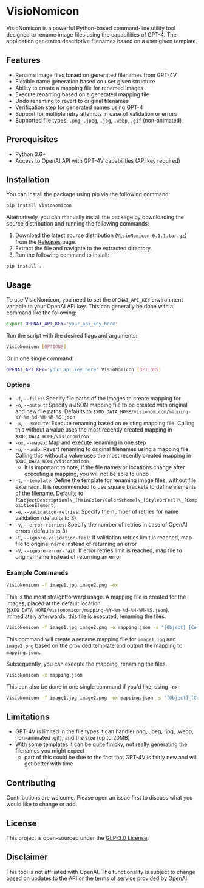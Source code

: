 # VisioNomicon

VisioNomicon is a powerful Python-based command-line utility tool designed to rename image files using the capabilities of GPT-4. The application generates descriptive filenames based on a user given template.

## Features

- Rename image files based on generated filenames from GPT-4V
- Flexible name generation based on user given structure
- Ability to create a mapping file for renamed images
- Execute renaming based on a generated mapping file
- Undo renaming to revert to original filenames
- Verification step for generated names using GPT-4
- Support for multiple retry attempts in case of validation or errors
- Supported file types: `.png`, `.jpeg`, `.jpg`, `.webp`, `.gif` (non-animated)

## Prerequisites

- Python 3.6+
- Access to OpenAI API with GPT-4V capabilities (API key required)

## Installation

You can install the package using pip via the following command:

```bash
pip install VisioNomicon
```

Alternatively, you can manually install the package by downloading the source distribution and running the following commands:

1. Download the latest source distribution (`VisioNomicon-0.1.1.tar.gz`) from the [Releases](https://github.com/rehanzo/VisioNomicon/releases) page.
2. Extract the file and navigate to the extracted directory.
3. Run the following command to install:

```bash
pip install .
```

## Usage

To use VisioNomicon, you need to set the `OPENAI_API_KEY` environment variable to your OpenAI API key. This can generally be done with a command like the following:
```bash
export OPENAI_API_KEY='your_api_key_here'
```

Run the script with the desired flags and arguments:

```bash
VisioNomicon [OPTIONS]
```

Or in one single command:

```bash
OPENAI_API_KEY='your_api_key_here' VisioNomicon [OPTIONS] 
```

### Options

- `-f`, `--files`: Specify file paths of the images to create mapping for
- `-o`, `--output`: Specify a JSON mapping file to be created with original and new file paths. Defaults to `$XDG_DATA_HOME/visionomicon/mapping-%Y-%m-%d-%H-%M-%S.json`
- `-x`, `--execute`: Execute renaming based on existing mapping file. Calling this without a value uses the most recently created mapping in `$XDG_DATA_HOME/visionomicon`
- `-ox`, `--mapex`: Map and execute renaming in one step
- `-u`, `--undo`: Revert renaming to original filenames using a mapping file. Calling this without a value uses the most recently created mapping in `$XDG_DATA_HOME/visionomicon`
  - It is important to note, if the file names or locations change after executing a mapping, you will not be able to undo
- `-t`, `--template`: Define the template for renaming image files, without file extension. It is recommended to use square brackets to define elements of the filename. Defaults to `[SubjectDescription]\_[MainColor/ColorScheme]\_[StyleOrFeel]\_[CompositionElement]`
- `-e`, `--validation-retries`: Specify the number of retries for name validation (defaults to 3)
- `-v`, `--error-retries`: Specify the number of retries in case of OpenAI errors (defaults to 3)
- `-E`, `--ignore-validation-fail`: If validation retries limit is reached, map file to original name instead of returning an error
- `-V`, `--ignore-error-fail`: If error retries limit is reached, map file to original name instead of returning an error

### Example Commands

```bash
VisioNomicon -f image1.jpg image2.png -ox
```

This is the most straightforward usage. A mapping file is created for the images, placed at the default location (`$XDG_DATA_HOME/visionomicon/mapping-%Y-%m-%d-%H-%M-%S.json`). Immediately afterwards, this file is executed, renaming the files.

```bash
VisioNomicon -f image1.jpg image2.png -o mapping.json -s "[Object]_[Color]_[Style]"
```

This command will create a rename mapping file for `image1.jpg` and `image2.png` based on the provided template and output the mapping to `mapping.json`.

Subsequently, you can execute the mapping, renaming the files.

```bash
VisioNomicon -x mapping.json
```

This can also be done in one single command if you'd like, using `-ox`:

```bash
VisioNomicon -f image1.jpg image2.png -ox mapping.json -s "[Object]_[Color]_[Style]"
```

## Limitations

- GPT-4V is limited in the file types it can handle(.png, .jpeg, .jpg, .webp, non-animated .gif), and the size (up to 20MB)
- With some templates it can be quite finicky, not really generating the filenames you might expect
  - part of this could be due to the fact that GPT-4V is fairly new and will get better with time

## Contributing

Contributions are welcome. Please open an issue first to discuss what you would like to change or add.

## License

This project is open-sourced under the [GLP-3.0 License](LICENSE).

## Disclaimer

This tool is not affiliated with OpenAI. The functionality is subject to change based on updates to the API or the terms of service provided by OpenAI.
